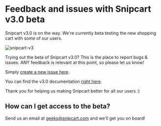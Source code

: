 # Feedback and issues with Snipcart v3.0 beta

Snipcart v3.0 is on the way. We're currently beta testing the new shopping cart with some of our users.

![snipcart-v3](https://snipcart.com/media/204397/screen-shot-2019-05-17-at-110400-am.png)

Trying out the beta of Snipcart v3.0? This is the place to report bugs & issues. ANY feedback is relevant at this point, so please let us know! 

Simply [create a new issue here](https://github.com/snipcart/snipcart-v3-feedback/issues/new/choose).

You can find the v3.0 documentation [right here](https://snipcart-docs-v3.netlify.com/).

Thank you for helping us making Snipcart better for all our users :)

## How can I get access to the beta?

Send us an email at [geeks@snipcart.com](mailto:geeks@snipcart.com) and we'll get you on board!
